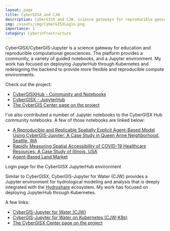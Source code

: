 ```yaml
---
layout: page
title: CyberGISX and CJW
description: CyberGISX and CJW, science gateways for reproducible geoscience
img: /assets/img/CyberGISXLogin.png
importance: 1
category: Cyberinfrastructure
---
```


CyberGISX/CyberGIS-Jupyter is a science gateway for education and reproducible computational geosciences. The platform provides a community, a variety of guided notebooks, and a Jupyter environment. My work has focused on deploying JupyterHub through Kubernetes and redesigning the backend to provide more flexible and reproducible compute environments.

Check out the project:

* [CyberGISXHub - Community and Notebooks](https://cybergisxhub.cigi.illinois.edu/)
* [CyberGISX - JupyterHub](https://cybergisx.cigi.illinois.edu/hub/login)
* [The CyberGIS Center page on the project](https://cybergis.illinois.edu/project/cybergis-jupyter/)

I've also contributed a number of Jupyter notebooks to the CyberGISX Hub community notebooks. A few of those notebooks are linked below:

* [A Reproducible and Replicable Spatially Explicit Agent-Based Model Using CyberGIS-Jupyter: A Case Study in Queen Anne Neighborhood, Seattle, WA](https://cybergisxhub.cigi.illinois.edu/notebook/a-reproducible-and-replicable-spatially-explicit-agent-based-model-using-cybergis-jupyter-a-case-study-in-queen-anne-neighborhood-seattle-wa/)
* [Rapidly Measuring Spatial Accessibility of COVID-19 Healthcare Resources: A Case Study of Illinois, USA](https://cybergisxhub.cigi.illinois.edu/notebook/rapidly-measuring-spatial-accessibility-of-covid-19-healthcare-resources-a-case-study-of-illinois-usa/)
* [Agent-Based Land Market](https://cybergisxhub.cigi.illinois.edu/notebook/agent-based-land-market/)

<div class="row">
    <div class="col-sm mt-3 mt-md-0">
        <img class="img-fluid rounded z-depth-1" src="{{ '/assets/img/CyberGISXLogin.png' | relative_url }}" alt="" title="CyberGISX Login Page"/>
    </div>
</div>
<div class="caption">
    Login page for the CyberGISX JupyterHub environment
</div>

Similar to CyberGISX, CyberGIS-Jupyter for Water (CJW) provides a Jupyter environment for hydrological modeling and analysis that is deeply integrated with the [Hydroshare](https://www.hydroshare.org/) ecosystem. My work has focused on deploying JupyterHub through Kubernetes.

A few links:

* [CyberGIS-Jupyter for Water (CJW)](https://go.illinois.edu/cybergis-jupyter-water/)
* [CyberGIS-Jupyter for Water on Kubernetes (CJW-K8s)](http://go.illinois.edu/cjw-k8s)
* [The CyberGISX Center page on the project](https://cybergis.illinois.edu/project/cybergis-hydroshare/)
